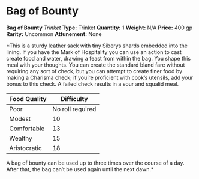 # Bag of Bounty

**Bag of Bounty**
_Trinket_
**Type:** Trinket
**Quantity:** 1
**Weight:** N/A
**Price:** 400 gp
**Rarity:** Uncommon
**Attunement:** None

*This is a sturdy leather sack with tiny Siberys shards embedded into the lining. If you have the Mark of Hospitality you can use an action to cast <span class="Serif-Character-Style_Italic-Serif">create food and water</span>, drawing a feast from within the bag. You shape this meal with your thoughts. You can create the standard bland fare without requiring any sort of check, but you can attempt to create finer food by making a Charisma check; if you’re proficient with cook’s utensils, add your bonus to this check. A failed check results in a sour and squalid meal.
<div class="table-overflow-wrapper">
<table>
<thead>
<tr>
<th>Food Quality</th>
<th>Difficulty</th>
</tr>
</thead>
<tbody>
<tr>
<td>Poor</td>
<td>No roll required</td>
</tr>
<tr>
<td>Modest</td>
<td>10</td>
</tr>
<tr>
<td>Comfortable</td>
<td>13</td>
</tr>
<tr>
<td>Wealthy</td>
<td>15</td>
</tr>
<tr>
<td>Aristocratic</td>
<td>18</td>
</tr>
</tbody>
</table>
A bag of bounty can be used up to three times over the course of a day. After that, the bag can’t be used again until the next dawn.*